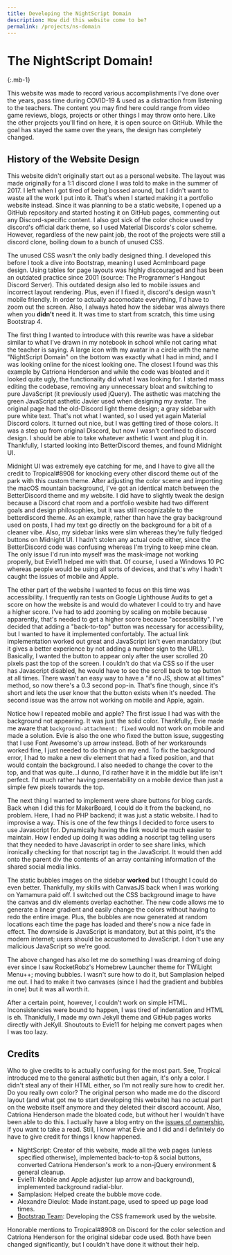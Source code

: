 ```yaml
---
title: Developing the NightScript Domain
description: How did this website come to be?
permalink: /projects/ns-domain
---
```

# The NightScript Domain!
{:.mb-1}

This website was made to record various accomplishments I've done over the years, pass time during COVID-19 & used as a distraction from listening to the teachers. The content you may find here could range from video game reviews, blogs, projects or other things I may throw onto here. Like the other projects you'll find on here, it is open source on GitHub. While the goal has stayed the same over the years, the design has completely changed.

## History of the Website Design
This website didn't originally start out as a personal website. The layout was made originally for a 1:1 discord clone I was told to make in the summer of 2017. I left when I got tired of being bossed around, but I didn't want to waste all the work I put into it. That's when I started making it a portfolio website instead. Since it was planning to be a static website, I opened up a GitHub repository and started hosting it on GitHub pages, commenting out any Discord-specific content. I also got sick of the color choice used by discord's official dark theme, so I used Material Discords's color scheme. However, regardless of the new paint job, the root of the projects were still a discord clone, boiling down to a bunch of unused CSS.

The unused CSS wasn't the only badly designed thing. I developed this before I took a dive into Bootstrap, meaning I used Acmlmboard page design. Using tables for page layouts was highly discouraged and has been an outdated practice since 2001 (source: The Programmer's Hangout Discord Server). This outdated design also led to mobile issues and incorrect layout rendering. Plus, even if I fixed it, discord's design wasn't mobile friendly. In order to actually accomodate everything, I'd have to zoom out the screen. Also, I always hated how the sidebar was always there when you **didn't** need it. It was time to start from scratch, this time using Bootstrap 4.

The first thing I wanted to introduce with this rewrite was have a sidebar similar to what I've drawn in my notebook in school while not caring what the teacher is saying. A large icon with my avatar in a circle with the name "NightScript Domain" on the bottom was exactly what I had in mind, and I was looking online for the nicest looking one. The closest I found was this example by Catriona Henderson and while the code was bloated and it looked quite ugly, the functionality did what I was looking for. I started mass editing the codebase, removing any unnecessary bloat and switching to pure JavaScript (it previously used jQuery). The asthetic was matching the green JavaScript asthetic Javier used when designing my avatar. The original page had the old-Discord light theme design; a gray sidebar with pure white text. That's not what I wanted, so I used yet again Material Discord colors. It turned out nice, but I was getting tired of those colors. It was a step up from original Discord, but now I wasn't confined to discord design. I should be able to take whatever asthetic I want and plug it in. Thankfully, I started looking into BetterDiscord themes, and found Midnight UI.

Midnight UI was extremely eye catching for me, and I have to give all the credit to Tropical#8908 for knocking every other discord theme out of the park with this custom theme. After adjusting the color sceme and importing the macOS mountain background, I've got an identical match between the BetterDiscord theme and my website. I did have to slightly tweak the design because a Discord chat room and a portfolio wesbite had two different goals and design philosophies, but it was still recognizable to the betterdiscord theme. As an example, rather than have the gray background used on posts, I had my text go directly on the background for a bit of a cleaner vibe. Also, my sidebar links were slim whereas they're fully fledged buttons on Midnight UI. I hadn't stolen any actual code either, since the BetterDiscord code was confusing whereas I'm trying to keep mine clean. The only issue I'd run into myself was the mask-image not working properly, but Evie11 helped me with that. Of course, I used a Windows 10 PC whereas people would be using all sorts of devices, and that's why I hadn't caught the issues of mobile and Apple.

The other part of the website I wanted to focus on this time was accessibility. I frequently ran tests on Google Lighthouse Audits to get a score on how the website is and would do whatever I could to try and have a higher score. I've had to add zooming by scaling on mobile because apparently, that's needed to get a higher score because "accessibility". I've decided that adding a "back-to-top" button was necessary for accessibility, but I wanted to have it implemented confortably. The actual link implementation worked out great and JavaScript isn't even mandatory (but it gives a better experience by not adding a number sign to the URL). Basically, I wanted the button to appear only after the user scrolled 20 pixels past the top of the screen. I couldn't do that via CSS so if the user has Javascript disabled, he would have to see the scroll back to top button at all times. There wasn't an easy way to have a "if no JS, show at all times" method, so now there's a 0.3 second pop-in. That's fine though, since it's short and lets the user know that the button exists when it's needed. The second issue was the arrow not working on mobile and Apple, again.

Notice how I repeated mobile and apple? The first issue I had was with the background not appearing. It was just the solid color. Thankfully, Evie made me aware that `background-attachment: fixed` would not work on mobile and made a solution. Evie is also the one who fixed the button issue, suggesting that I use Font Awesome's up arrow instead. Both of her workarounds worked fine, I just needed to do things on my end. To fix the background error, I had to make a new div element that had a fixed position, and that would contain the background. I also needed to change the cover to the top, and that was quite...I dunno, I'd rather have it in the middle but life isn't perfect. I'd much rather having presentability on a mobile device than just a simple few pixels towards the top.

The next thing I wanted to implement were share buttons for blog cards. Back when I did this for MakerBoard, I could do it from the backend, no problem. Here, I had no PHP backend; it was just a static website. I had to improvise a way. This is one of the few things I decided to force users to use Javascript for. Dynamically having the link would be much easier to maintain. How I ended up doing it was adding a noscript tag telling users that they needed to have Javascript in order to see share links, which ironically checking for that noscript tag in the JavaScript. It would then add onto the parent div the contents of an array containing information of the shared social media links.

The static bubbles images on the sidebar **worked** but I thought I could do even better. Thankfully, my skills with CanvasJS back when I was working on Yamamura paid off. I switched out the CSS background image to have the canvas and div elements overlap eachother. The new code allows me to generate a linear gradient and easily change the colors without having to redo the entire image. Plus, the bubbles are now generated at random locations each time the page has loaded and there's now a nice fade in effect. The downside is JavaScript is mandatory, but at this point, it's the modern internet; users should be accustomed to JavaScript. I don't use any malicious JavaScript so we're good.

The above changed has also let me do something I was dreaming of doing ever since I saw RocketRobz's Homebrew Launcher theme for TWiLight Menu++; moving bubbles. I wasn't sure how to do it, but Samplasion helped me out. I had to make it two canvases (since I had the gradient and bubbles in one) but it was all worth it.

After a certain point, however, I couldn't work on simple HTML. Inconsistencies were bound to happen, I was tired of indentation and HTML is eh. Thankfully, I made my own Jekyll theme and GitHub pages works directly with JeKyll. Shoutouts to Evie11 for helping me convert pages when I was too lazy.

## Credits
Who to give credits to is actually confusing for the most part. See, Tropical introduced me to the general asthetic but then again, it's only a color. I didn't steal any of their HTML either, so I'm not really sure how to credit her. Do you really own color? The original person who made me do the discord layout (and what got me to start developing this website) has no actual part on the website itself anymore and they deleted their discord account. Also, Catriona Henderson made the bloated code, but without her I wouldn't have been able to do this. I actually have a blog entry on the [issues of ownership](/blog/ownership-issues), if you want to take a read. Still, I know what Evie and I did and I definitely do have to give credit for things I know happened.

- NightScript: Creator of this website, made all the web pages (unless specified otherwise), implemented back-to-top & social buttons, converted Catriona Henderson's work to a non-jQuery environment & general cleanup.
- Evie11: Mobile and Apple adjuster (up arrow and background), implemented background radial-blur.
- Samplasion: Helped create the bubble move code.
- Alexandre Dieulot: Made instant.page, used to speed up page load times.
- [Bootstrap Team](https://getbootstrap.com/docs/4.4/about/team/): Developing the CSS framework used by the website.

Honorable mentions to Tropical#8908 on Discord for the color selection and Catriona Henderson for the original sidebar code used. Both have been changed significantly, but I couldn't have done it without their help.